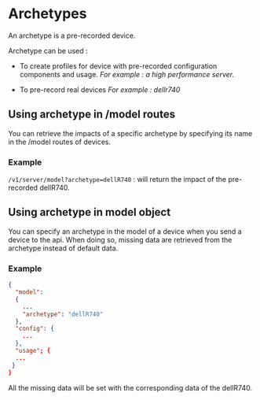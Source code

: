 # Archetypes

An archetype is a pre-recorded device.

Archetype can be used :

* To create profiles for device with pre-recorded configuration components and usage. *For example : a high performance server.*


* To pre-record real devices *For example : dellr740*


## Using archetype in /model routes

You can retrieve the impacts of a specific archetype by specifying its name in the /model routes of devices. 

### Example

```/v1/server/model?archetype=dellR740``` : will return the impact of the pre-recorded dellR740.

## Using archetype in model object

You can specify an archetype in the model of a device when you send a device to the api.
When doing so, missing data are retrieved from the archetype instead of default data.


### Example

```json
{
  "model":
  {
    ...
    "archetype": "dellR740"
  },
  "config": {
    ...
  },
  "usage"; {
  ...
 }
}
```

All the missing data will be set with the corresponding data of the dellR740.
